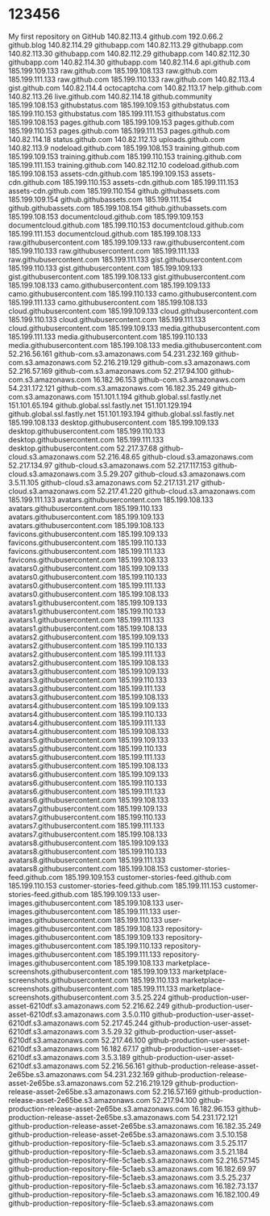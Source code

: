 # 123456
My first repository on GitHub
140.82.113.4                  github.com
192.0.66.2                    github.blog
140.82.114.29                 githubapp.com
140.82.113.29                 githubapp.com
140.82.113.30                 githubapp.com
140.82.112.29                 githubapp.com
140.82.112.30                 githubapp.com
140.82.114.30                 githubapp.com
140.82.114.6                  api.github.com
185.199.109.133               raw.github.com
185.199.108.133               raw.github.com
185.199.111.133               raw.github.com
185.199.110.133               raw.github.com
140.82.113.4                  gist.github.com
140.82.114.4                  octocaptcha.com
140.82.113.17                 help.github.com
140.82.113.26                 live.github.com
140.82.114.18                 github.community
185.199.108.153               githubstatus.com
185.199.109.153               githubstatus.com
185.199.110.153               githubstatus.com
185.199.111.153               githubstatus.com
185.199.108.153               pages.github.com
185.199.109.153               pages.github.com
185.199.110.153               pages.github.com
185.199.111.153               pages.github.com
140.82.114.18                 status.github.com
140.82.112.13                 uploads.github.com
140.82.113.9                  nodeload.github.com
185.199.108.153               training.github.com
185.199.109.153               training.github.com
185.199.110.153               training.github.com
185.199.111.153               training.github.com
140.82.112.10                 codeload.github.com
185.199.108.153               assets-cdn.github.com
185.199.109.153               assets-cdn.github.com
185.199.110.153               assets-cdn.github.com
185.199.111.153               assets-cdn.github.com
185.199.110.154               github.githubassets.com
185.199.109.154               github.githubassets.com
185.199.111.154               github.githubassets.com
185.199.108.154               github.githubassets.com
185.199.108.153               documentcloud.github.com
185.199.109.153               documentcloud.github.com
185.199.110.153               documentcloud.github.com
185.199.111.153               documentcloud.github.com
185.199.108.133               raw.githubusercontent.com
185.199.109.133               raw.githubusercontent.com
185.199.110.133               raw.githubusercontent.com
185.199.111.133               raw.githubusercontent.com
185.199.111.133               gist.githubusercontent.com
185.199.110.133               gist.githubusercontent.com
185.199.109.133               gist.githubusercontent.com
185.199.108.133               gist.githubusercontent.com
185.199.108.133               camo.githubusercontent.com
185.199.109.133               camo.githubusercontent.com
185.199.110.133               camo.githubusercontent.com
185.199.111.133               camo.githubusercontent.com
185.199.108.133               cloud.githubusercontent.com
185.199.109.133               cloud.githubusercontent.com
185.199.110.133               cloud.githubusercontent.com
185.199.111.133               cloud.githubusercontent.com
185.199.109.133               media.githubusercontent.com
185.199.111.133               media.githubusercontent.com
185.199.110.133               media.githubusercontent.com
185.199.108.133               media.githubusercontent.com
52.216.56.161                 github-com.s3.amazonaws.com
54.231.232.169                github-com.s3.amazonaws.com
52.216.219.129                github-com.s3.amazonaws.com
52.216.57.169                 github-com.s3.amazonaws.com
52.217.94.100                 github-com.s3.amazonaws.com
16.182.96.153                 github-com.s3.amazonaws.com
54.231.172.121                github-com.s3.amazonaws.com
16.182.35.249                 github-com.s3.amazonaws.com
151.101.1.194                 github.global.ssl.fastly.net
151.101.65.194                github.global.ssl.fastly.net
151.101.129.194               github.global.ssl.fastly.net
151.101.193.194               github.global.ssl.fastly.net
185.199.108.133               desktop.githubusercontent.com
185.199.109.133               desktop.githubusercontent.com
185.199.110.133               desktop.githubusercontent.com
185.199.111.133               desktop.githubusercontent.com
52.217.37.68                  github-cloud.s3.amazonaws.com
52.216.48.65                  github-cloud.s3.amazonaws.com
52.217.134.97                 github-cloud.s3.amazonaws.com
52.217.117.153                github-cloud.s3.amazonaws.com
3.5.29.207                    github-cloud.s3.amazonaws.com
3.5.11.105                    github-cloud.s3.amazonaws.com
52.217.131.217                github-cloud.s3.amazonaws.com
52.217.41.220                 github-cloud.s3.amazonaws.com
185.199.111.133               avatars.githubusercontent.com
185.199.108.133               avatars.githubusercontent.com
185.199.110.133               avatars.githubusercontent.com
185.199.109.133               avatars.githubusercontent.com
185.199.108.133               favicons.githubusercontent.com
185.199.109.133               favicons.githubusercontent.com
185.199.110.133               favicons.githubusercontent.com
185.199.111.133               favicons.githubusercontent.com
185.199.108.133               avatars0.githubusercontent.com
185.199.109.133               avatars0.githubusercontent.com
185.199.110.133               avatars0.githubusercontent.com
185.199.111.133               avatars0.githubusercontent.com
185.199.108.133               avatars1.githubusercontent.com
185.199.109.133               avatars1.githubusercontent.com
185.199.110.133               avatars1.githubusercontent.com
185.199.111.133               avatars1.githubusercontent.com
185.199.108.133               avatars2.githubusercontent.com
185.199.109.133               avatars2.githubusercontent.com
185.199.110.133               avatars2.githubusercontent.com
185.199.111.133               avatars2.githubusercontent.com
185.199.108.133               avatars3.githubusercontent.com
185.199.109.133               avatars3.githubusercontent.com
185.199.110.133               avatars3.githubusercontent.com
185.199.111.133               avatars3.githubusercontent.com
185.199.108.133               avatars4.githubusercontent.com
185.199.109.133               avatars4.githubusercontent.com
185.199.110.133               avatars4.githubusercontent.com
185.199.111.133               avatars4.githubusercontent.com
185.199.108.133               avatars5.githubusercontent.com
185.199.109.133               avatars5.githubusercontent.com
185.199.110.133               avatars5.githubusercontent.com
185.199.111.133               avatars5.githubusercontent.com
185.199.108.133               avatars6.githubusercontent.com
185.199.109.133               avatars6.githubusercontent.com
185.199.110.133               avatars6.githubusercontent.com
185.199.111.133               avatars6.githubusercontent.com
185.199.108.133               avatars7.githubusercontent.com
185.199.109.133               avatars7.githubusercontent.com
185.199.110.133               avatars7.githubusercontent.com
185.199.111.133               avatars7.githubusercontent.com
185.199.108.133               avatars8.githubusercontent.com
185.199.109.133               avatars8.githubusercontent.com
185.199.110.133               avatars8.githubusercontent.com
185.199.111.133               avatars8.githubusercontent.com
185.199.108.153               customer-stories-feed.github.com
185.199.109.153               customer-stories-feed.github.com
185.199.110.153               customer-stories-feed.github.com
185.199.111.153               customer-stories-feed.github.com
185.199.109.133               user-images.githubusercontent.com
185.199.108.133               user-images.githubusercontent.com
185.199.111.133               user-images.githubusercontent.com
185.199.110.133               user-images.githubusercontent.com
185.199.108.133               repository-images.githubusercontent.com
185.199.109.133               repository-images.githubusercontent.com
185.199.110.133               repository-images.githubusercontent.com
185.199.111.133               repository-images.githubusercontent.com
185.199.108.133               marketplace-screenshots.githubusercontent.com
185.199.109.133               marketplace-screenshots.githubusercontent.com
185.199.110.133               marketplace-screenshots.githubusercontent.com
185.199.111.133               marketplace-screenshots.githubusercontent.com
3.5.25.224                    github-production-user-asset-6210df.s3.amazonaws.com
52.216.62.249                 github-production-user-asset-6210df.s3.amazonaws.com
3.5.0.110                     github-production-user-asset-6210df.s3.amazonaws.com
52.217.45.244                 github-production-user-asset-6210df.s3.amazonaws.com
3.5.29.32                     github-production-user-asset-6210df.s3.amazonaws.com
52.217.46.100                 github-production-user-asset-6210df.s3.amazonaws.com
16.182.67.17                  github-production-user-asset-6210df.s3.amazonaws.com
3.5.3.189                     github-production-user-asset-6210df.s3.amazonaws.com
52.216.56.161                 github-production-release-asset-2e65be.s3.amazonaws.com
54.231.232.169                github-production-release-asset-2e65be.s3.amazonaws.com
52.216.219.129                github-production-release-asset-2e65be.s3.amazonaws.com
52.216.57.169                 github-production-release-asset-2e65be.s3.amazonaws.com
52.217.94.100                 github-production-release-asset-2e65be.s3.amazonaws.com
16.182.96.153                 github-production-release-asset-2e65be.s3.amazonaws.com
54.231.172.121                github-production-release-asset-2e65be.s3.amazonaws.com
16.182.35.249                 github-production-release-asset-2e65be.s3.amazonaws.com
3.5.10.158                    github-production-repository-file-5c1aeb.s3.amazonaws.com
3.5.25.117                    github-production-repository-file-5c1aeb.s3.amazonaws.com
3.5.21.184                    github-production-repository-file-5c1aeb.s3.amazonaws.com
52.216.57.145                 github-production-repository-file-5c1aeb.s3.amazonaws.com
16.182.69.97                  github-production-repository-file-5c1aeb.s3.amazonaws.com
3.5.25.237                    github-production-repository-file-5c1aeb.s3.amazonaws.com
16.182.73.137                 github-production-repository-file-5c1aeb.s3.amazonaws.com
16.182.100.49                 github-production-repository-file-5c1aeb.s3.amazonaws.com
